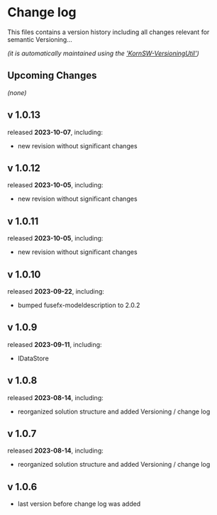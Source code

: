 # Change log
This files contains a version history including all changes relevant for semantic Versioning...

*(it is automatically maintained using the ['KornSW-VersioningUtil'](https://github.com/KornSW/VersioningUtil))*




## Upcoming Changes

*(none)*



## v 1.0.13
released **2023-10-07**, including:
 - new revision without significant changes



## v 1.0.12
released **2023-10-05**, including:
 - new revision without significant changes



## v 1.0.11
released **2023-10-05**, including:
 - new revision without significant changes



## v 1.0.10
released **2023-09-22**, including:
 - bumped fusefx-modeldescription to 2.0.2



## v 1.0.9
released **2023-09-11**, including:
 - IDataStore



## v 1.0.8
released **2023-08-14**, including:
 - reorganized solution structure and added Versioning / change log



## v 1.0.7
released **2023-08-14**, including:
 - reorganized solution structure and added Versioning / change log



## v 1.0.6
 - last version before change log was added



